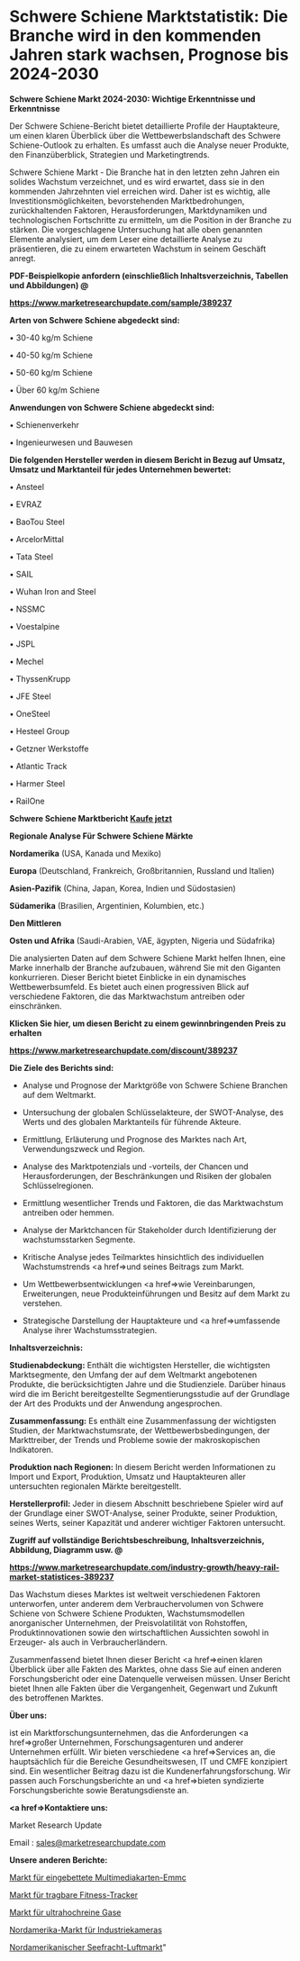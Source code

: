 # Schwere Schiene Marktstatistik: Die Branche wird in den kommenden Jahren stark wachsen, Prognose bis 2024-2030

<strong>Schwere Schiene Markt 2024-2030: Wichtige Erkenntnisse und Erkenntnisse</strong>

Der Schwere Schiene-Bericht bietet detaillierte Profile der Hauptakteure, um einen klaren Überblick über die Wettbewerbslandschaft des Schwere Schiene-Outlook zu erhalten. Es umfasst auch die Analyse neuer Produkte, den Finanzüberblick, Strategien und Marketingtrends.

Schwere Schiene Markt - Die Branche hat in den letzten zehn Jahren ein solides Wachstum verzeichnet, und es wird erwartet, dass sie in den kommenden Jahrzehnten viel erreichen wird. Daher ist es wichtig, alle Investitionsmöglichkeiten, bevorstehenden Marktbedrohungen, zurückhaltenden Faktoren, Herausforderungen, Marktdynamiken und technologischen Fortschritte zu ermitteln, um die Position in der Branche zu stärken. Die vorgeschlagene Untersuchung hat alle oben genannten Elemente analysiert, um dem Leser eine detaillierte Analyse zu präsentieren, die zu einem erwarteten Wachstum in seinem Geschäft anregt.



<strong><b>PDF-Beispielkopie anfordern (einschließlich Inhaltsverzeichnis, Tabellen und Abbildungen) @ </b></strong>

<strong><a href=https://www.marketresearchupdate.com/sample/389237>

<strong>https://www.marketresearchupdate.com/sample/389237</u></a></strong></strong>



<strong>Arten von Schwere Schiene abgedeckt sind:</strong>

• 30-40 kg/m Schiene

• 40-50 kg/m Schiene

• 50-60 kg/m Schiene

• Über 60 kg/m Schiene



<strong>Anwendungen von Schwere Schiene abgedeckt sind:</strong>

• Schienenverkehr

• Ingenieurwesen und Bauwesen



<strong>Die folgenden Hersteller werden in diesem Bericht in Bezug auf Umsatz, Umsatz und Marktanteil für jedes Unternehmen bewertet:</strong>

• Ansteel

• EVRAZ

• BaoTou Steel

• ArcelorMittal

• Tata Steel

• SAIL

• Wuhan Iron and Steel

• NSSMC

• Voestalpine

• JSPL

• Mechel

• ThyssenKrupp

• JFE Steel

• OneSteel

• Hesteel Group

• Getzner Werkstoffe

• Atlantic Track

• Harmer Steel

• RailOne



<strong>Schwere Schiene Marktbericht <a href=https://www.marketresearchupdate.com/buynow/389237>Kaufe jetzt</a></strong>



<strong>Regionale Analyse Für Schwere Schiene Märkte</strong>



<strong>Nordamerika</strong> (USA, Kanada und Mexiko)



<strong>Europa</strong> (Deutschland, Frankreich, Großbritannien, Russland und Italien)



<strong>Asien-Pazifik</strong> (China, Japan, Korea, Indien und Südostasien)



<strong>Südamerika</strong> (Brasilien, Argentinien, Kolumbien, etc.)



<strong>Den Mittleren</strong> 

<strong>Osten und Afrika</strong> (Saudi-Arabien, VAE, ägypten, Nigeria und Südafrika)

Die analysierten Daten auf dem Schwere Schiene Markt helfen Ihnen, eine Marke innerhalb der Branche aufzubauen, während Sie mit den Giganten konkurrieren. Dieser Bericht bietet Einblicke in ein dynamisches Wettbewerbsumfeld. Es bietet auch einen progressiven Blick auf verschiedene Faktoren, die das Marktwachstum antreiben oder einschränken.



<strong>Klicken Sie hier, um diesen Bericht zu einem gewinnbringenden Preis zu erhalten
</strong>

<strong><a href=https://www.marketresearchupdate.com/discount/389237>https://www.marketresearchupdate.com/discount/389237</b></u></strong></a>



<strong>Die Ziele des Berichts sind:</strong>

- Analyse und Prognose der Marktgröße von Schwere Schiene Branchen auf dem Weltmarkt.

- Untersuchung der globalen Schlüsselakteure, der SWOT-Analyse, des Werts und des globalen Marktanteils für führende Akteure.

- Ermittlung, Erläuterung und Prognose des Marktes nach Art, Verwendungszweck und Region.

- Analyse des Marktpotenzials und -vorteils, der Chancen und Herausforderungen, der Beschränkungen und Risiken der globalen Schlüsselregionen.

- Ermittlung wesentlicher Trends und Faktoren, die das Marktwachstum antreiben oder hemmen.

- Analyse der Marktchancen für Stakeholder durch Identifizierung der wachstumsstarken Segmente.

- Kritische Analyse jedes Teilmarktes hinsichtlich des individuellen Wachstumstrends <a href=>und</a> seines Beitrags zum Markt.

- Um Wettbewerbsentwicklungen <a href=>wie</a> Vereinbarungen, Erweiterungen, neue Produkteinführungen und Besitz auf dem Markt zu verstehen.

- Strategische Darstellung der Hauptakteure und <a href=>umfas</a>sende Analyse ihrer Wachstumsstrategien.



<strong>Inhaltsverzeichnis:</strong>



<strong>Studienabdeckung:</strong> Enthält die wichtigsten Hersteller, die wichtigsten Marktsegmente, den Umfang der auf dem Weltmarkt angebotenen Produkte, die berücksichtigten Jahre und die Studienziele. Darüber hinaus wird die im Bericht bereitgestellte Segmentierungsstudie auf der Grundlage der Art des Produkts und der Anwendung angesprochen.



<strong>Zusammenfassung:</strong> Es enthält eine Zusammenfassung der wichtigsten Studien, der Marktwachstumsrate, der Wettbewerbsbedingungen, der Markttreiber, der Trends und Probleme sowie der makroskopischen Indikatoren.



<strong>Produktion nach Regionen:</strong> In diesem Bericht werden Informationen zu Import und Export, Produktion, Umsatz und Hauptakteuren aller untersuchten regionalen Märkte bereitgestellt.



<strong>Herstellerprofil:</strong> Jeder in diesem Abschnitt beschriebene Spieler wird auf der Grundlage einer SWOT-Analyse, seiner Produkte, seiner Produktion, seines Werts, seiner Kapazität und anderer wichtiger Faktoren untersucht.



<strong><b>Zugriff auf vollständige Berichtsbeschreibung, Inhaltsverzeichnis, Abbildung, Diagramm usw. @ </b></strong>

<strong><a href=https://www.marketresearchupdate.com/industry-growth/heavy-rail-market-statistices-389237>https://www.marketresearchupdate.com/industry-growth/heavy-rail-market-statistices-389237</a></strong>

Das Wachstum dieses Marktes ist weltweit verschiedenen Faktoren unterworfen, unter anderem dem Verbrauchervolumen von Schwere Schiene von Schwere Schiene Produkten, Wachstumsmodellen anorganischer Unternehmen, der Preisvolatilität von Rohstoffen, Produktinnovationen sowie den wirtschaftlichen Aussichten sowohl in Erzeuger- als auch in Verbraucherländern.

Zusammenfassend bietet Ihnen dieser Bericht <a href=>einen</a> klaren Überblick über alle Fakten des Marktes, ohne dass Sie auf einen anderen Forschungsbericht oder eine Datenquelle verweisen müssen. Unser Bericht bietet Ihnen alle Fakten über die Vergangenheit, Gegenwart und Zukunft des betroffenen Marktes.



<strong>Über uns:</strong>

 ist ein Marktforschungsunternehmen, das die Anforderungen <a href=>großer</a> Unternehmen, Forschungsagenturen und anderer Unternehmen erfüllt. Wir bieten verschiedene <a href=>Services</a> an, die hauptsächlich für die Bereiche Gesundheitswesen, IT und CMFE konzipiert sind. Ein wesentlicher Beitrag dazu ist die Kundenerfahrungsforschung. Wir passen auch Forschungsberichte an und <a href=>bieten</a> syndizierte Forschungsberichte sowie Beratungsdienste an.



<strong><a href=>Kontaktiere uns:</a></strong>

Market Research Update

Email : sales@marketresearchupdate.com



<strong>Unsere anderen Berichte:</strong>

<a href=https://www.linkedin.com/pulse/embedded-multi-media-card-emmc-market-has-huge>Markt für eingebettete Multimediakarten-Emmc</a>

<a href=https://www.linkedin.com/pulse/wearable-fitness-trackers-market-size-trends>Markt für tragbare Fitness-Tracker</a>

<a href=https://www.linkedin.com/pulse/ultra-high-purity-gas-market-report-2023-top-company-trends>Markt für ultrahochreine Gase</a>

<a href=https://www.linkedin.com/pulse/north-america-industrial-camera-market-size-incredible>Nordamerika-Markt für Industriekameras</a>

<a href=https://www.linkedin.com/pulse/north-america-ocean-freight-air-market>Nordamerikanischer Seefracht-Luftmarkt</a>"
